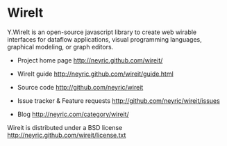 # WireIt

Y.WireIt is an open-source javascript library to create web wirable interfaces for dataflow applications, visual programming languages, graphical modeling, or graph editors.

 * Project home page
   <http://neyric.github.com/wireit/>

 * WireIt guide
 	 <http://neyric.github.com/wireit/guide.html>
    
 * Source code
   <http://github.com/neyric/wireit>

 * Issue tracker & Feature requests
	 <http://github.com/neyric/wireit/issues>
	
 * Blog
   <http://neyric.com/category/wireit/>

Wireit is distributed under a BSD license
<http://neyric.github.com/wireit/license.txt>